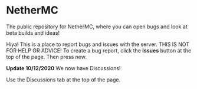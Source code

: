 # NetherMC
The public repository for NetherMC, where you can open bugs and look at beta builds and ideas!


Hiya! This is a place to report bugs and issues with the server. THIS IS NOT FOR HELP OR ADVICE! 
To create a bug report, click the **Issues** button at the top of the page. Then press new.

**Update 10/12/2020**
We now have Discussions!

Use the Discussions tab at the top of the page.
